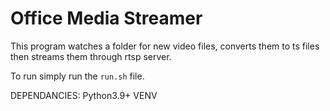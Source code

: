 # Office Media Streamer
This program watches a folder for new video files, converts them to ts files then streams them through rtsp server.

To run simply run the `run.sh` file.

DEPENDANCIES:
Python3.9+
VENV
